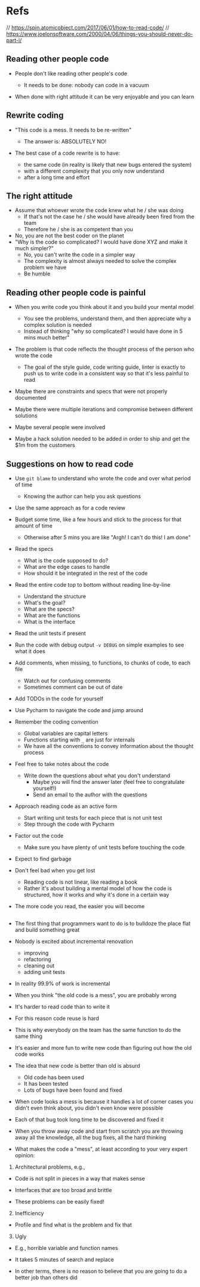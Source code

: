 # Refs

// https://spin.atomicobject.com/2017/06/01/how-to-read-code/
// https://www.joelonsoftware.com/2000/04/06/things-you-should-never-do-part-i/

## Reading other people code
- People don't like reading other people's code
  - It needs to be done: nobody can code in a vacuum

- When done with right attitude it can be very enjoyable and you can learn

## Rewrite coding

- "This code is a mess. It needs to be re-written"
  - The answer is: ABSOLUTELY NO!

- The best case of a code rewrite is to have:
  - the same code (in reality is likely that new bugs entered the system)
  - with a different complexity that you only now understand
  - after a long time and effort

## The right attitude
- Assume that whoever wrote the code knew what he / she was doing
  - If that's not the case he / she would have already been fired from the team
  - Therefore he / she is as competent than you
- No, you are not the best coder on the planet
- "Why is the code so complicated? I would have done XYZ and make it much
  simpler?"
  - No, you can't write the code in a simpler way
  - The complexity is almost always needed to solve the complex problem we have
  - Be humble

## Reading other people code is painful
- When you write code you think about it and you build your mental model
  - You see the problems, understand them, and then appreciate why a complex
    solution is needed
  - Instead of thinking "why so complicated? I would have done in 5 mins much
    better"

- The problem is that code reflects the thought process of the person who wrote
  the code
  - The goal of the style guide, code writing guide, linter is exactly to push us
    to write code in a consistent way so that it's less painful to read

- Maybe there are constraints and specs that were not properly documented
- Maybe there were multiple iterations and compromise between different solutions
- Maybe several people were involved
- Maybe a hack solution needed to be added in order to ship and get the $1m from
  the customers

## Suggestions on how to read code
- Use `git blame` to understand who wrote the code and over what period of time
  - Knowing the author can help you ask questions

- Use the same approach as for a code review

- Budget some time, like a few hours and stick to the process for that amount of
  time
  - Otherwise after 5 mins you are like "Argh! I can't do this! I am done"

- Read the specs
  - What is the code supposed to do?
  - What are the edge cases to handle
  - How should it be integrated in the rest of the code

- Read the entire code top to bottom without reading line-by-line
  - Understand the structure
  - What's the goal?
  - What are the specs?
  - What are the functions
  - What is the interface

- Read the unit tests if present

- Run the code with debug output `-v DEBUG` on simple examples to see what it
  does

- Add comments, when missing, to functions, to chunks of code, to each file
  - Watch out for confusing comments
  - Sometimes comment can be out of date

- Add TODOs in the code for yourself

- Use Pycharm to navigate the code and jump around

- Remember the coding convention
  - Global variables are capital letters
  - Functions starting with `_` are just for internals
  - We have all the conventions to convey information about the thought process

- Feel free to take notes about the code
  - Write down the questions about what you don't understand
    - Maybe you will find the answer later (feel free to congratulate yourself!)
    - Send an email to the author with the questions

- Approach reading code as an active form
  - Start writing unit tests for each piece that is not unit test
  - Step through the code with Pycharm

- Factor out the code
  - Make sure you have plenty of unit tests before touching the code

- Expect to find garbage

- Don't feel bad when you get lost
  - Reading code is not linear, like reading a book
  - Rather it's about building a mental model of how the code is structured, how
    it works and why it's done in a certain way

- The more code you read, the easier you will become

## 
- The first thing that programmers want to do is to bulldoze the place flat and
  build something great

- Nobody is excited about incremental renovation
  - improving
  - refactoring
  - cleaning out
  - adding unit tests

- In reality 99.9% of work is incremental

- When you think "the old code is a mess", you are probably wrong

- It's harder to read code than to write it

- For this reason code reuse is hard
- This is why everybody on the team has the same function to do the same thing
- It's easier and more fun to write new code than figuring out how the old code
  works

- The idea that new code is better than old is absurd
  - Old code has been used
  - It has been tested
  - Lots of bugs have been found and fixed

- When code looks a mess is because it handles a lot of corner cases you didn't
  even think about, you didn't even know were possible

- Each of that bug took long time to be discovered and fixed it

- When you throw away code and start from scratch you are throwing away all the
  knowledge, all the bug fixes, all the hard thinking

- What makes the code a "mess", at least according to your very expert opinion:
1) Architectural problems, e.g.,
- Code is not split in pieces in a way that makes sense
- Interfaces that are too broad and brittle

- These problems can be easily fixed!

2) Inefficiency
- Profile and find what is the problem and fix that

3) Ugly
- E.g., horrible variable and function names
- It takes 5 minutes of search and replace

- In other terms, there is no reason to believe that you are going to do a better
  job than others did
